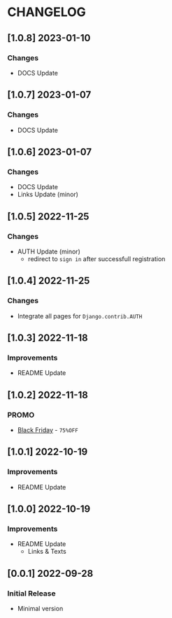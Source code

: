 # CHANGELOG

## [1.0.8] 2023-01-10
### Changes

- DOCS Update

## [1.0.7] 2023-01-07
### Changes

- DOCS Update

## [1.0.6] 2023-01-07
### Changes

- DOCS Update
- Links Update (minor)

## [1.0.5] 2022-11-25
### Changes

- AUTH Update (minor)
  - redirect to `sign in` after successfull registration  

## [1.0.4] 2022-11-25
### Changes

- Integrate all pages for `Django.contrib.AUTH`

## [1.0.3] 2022-11-18
### Improvements

- README Update

## [1.0.2] 2022-11-18
### PROMO

- [Black Friday](https://appseed.us/discounts/) - `75%OFF`

## [1.0.1] 2022-10-19
### Improvements

- README Update

## [1.0.0] 2022-10-19
### Improvements

- README Update
  - Links & Texts 

## [0.0.1] 2022-09-28
### Initial Release

- Minimal version
